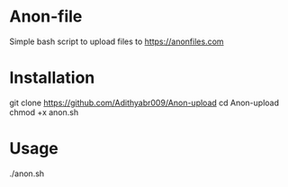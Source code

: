 # Anon-file
Simple bash script to upload files to https://anonfiles.com

# Installation
git clone https://github.com/Adithyabr009/Anon-upload
cd Anon-upload
chmod +x anon.sh

# Usage
./anon.sh
